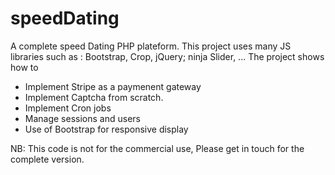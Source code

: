 # speedDating
A complete speed Dating PHP plateform.
This project uses many JS libraries such as : Bootstrap, Crop, jQuery; ninja Slider, ...
The project shows how to 
* Implement Stripe as a paymenent gateway
* Implement Captcha from scratch.
* Implement Cron jobs
* Manage sessions and users
* Use of Bootstrap for responsive display

NB: This code is not for the commercial use, Please get in touch for the complete version.

